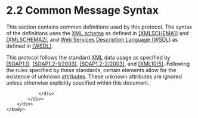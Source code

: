 <html dir="LTR" xmlns:mshelp="http://msdn.microsoft.com/mshelp" xmlns:ddue="http://ddue.schemas.microsoft.com/authoring/2003/5" xmlns:xlink="http://www.w3.org/1999/xlink" xmlns:tool="http://www.microsoft.com/tooltip">
    <head>
        <meta http-equiv="Content-Type" content="text/html; CHARSET=utf-8"></meta>
        <meta name="save" content="history"></meta>
        <title>2.2 Common Message Syntax</title>
        <xml>
            <mshelp:toctitle title="2.2 Common Message Syntax"></mshelp:toctitle>
            <mshelp:rltitle title="[MS-SSNWS]: Common Message Syntax"></mshelp:rltitle>
            <mshelp:keyword index="A" term="9eb579b2-089c-4706-b583-79ad2631d94b"></mshelp:keyword>
            <mshelp:attr name="DCSext.ContentType" value="open specification"></mshelp:attr>
            <mshelp:attr name="AssetID" value="9eb579b2-089c-4706-b583-79ad2631d94b"></mshelp:attr>
            <mshelp:attr name="TopicType" value="kbRef"></mshelp:attr>
            <mshelp:attr name="DCSext.Title" value="[MS-SSNWS]: Common Message Syntax" />
        </xml>
    </head>
    <body>
        <div id="header">
            <h1 class="heading">2.2 Common Message Syntax</h1>
        </div>
        <div id="mainSection">
            <div id="mainBody">
                <div id="allHistory" class="saveHistory"></div>
                <div id="sectionSection0" class="section" name="collapseableSection">
                    

<p>This section contains common definitions used by this
protocol. The syntax of the definitions uses the <a href="4baedaec-b5a7-4176-be88-e1cec659ab8c.html#gt_bd0ce6f9-c350-4900-827e-951265294067">XML schema</a> as defined in <a href="https://go.microsoft.com/fwlink/?LinkId=90608">[XMLSCHEMA1]</a> and <a href="https://go.microsoft.com/fwlink/?LinkId=90610">[XMLSCHEMA2]</a>, and <a href="4baedaec-b5a7-4176-be88-e1cec659ab8c.html#gt_5a824664-0858-4b09-b852-83baf4584efa">Web Services Description
Language (WSDL)</a> as defined in <a href="https://go.microsoft.com/fwlink/?LinkId=90577">[WSDL]</a>.</p>

<p>This protocol follows the standard <a href="4baedaec-b5a7-4176-be88-e1cec659ab8c.html#gt_982b7f8e-d516-4fd5-8d5e-1a836081ed85">XML</a> data usage as specified
by <a href="https://go.microsoft.com/fwlink/?LinkId=90520">[SOAP1.1]</a>, <a href="https://go.microsoft.com/fwlink/?LinkId=90521">[SOAP1.2-1/2003]</a>, <a href="https://go.microsoft.com/fwlink/?LinkId=90522">[SOAP1.2-2/2003]</a>, and <a href="https://go.microsoft.com/fwlink/?LinkId=221669">[XML10/5]</a>. Following
the rules specified by these standards, certain elements allow for the
existence of unknown <a href="4baedaec-b5a7-4176-be88-e1cec659ab8c.html#gt_108a1419-49a9-4d19-b6ca-7206aa726b3f">attributes</a>.
These unknown attributes are ignored unless otherwise explicitly specified
within this document.</p>


                </div>
            </div>
        </div>
    </body>
</html>